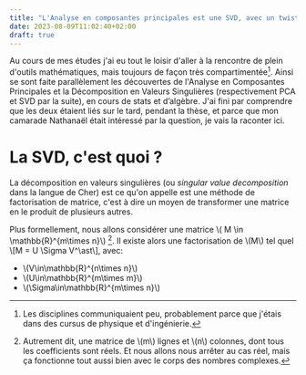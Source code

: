 ```yaml
---
title: "L'Analyse en composantes principales est une SVD, avec un twist"
date: 2023-08-09T11:02:40+02:00
draft: true
---
```


Au cours de mes études j'ai eu tout le loisir d'aller à la rencontre de plein d'outils mathématiques, mais toujours de façon très compartimentée[^1]. Ainsi se sont faite parallèlement les découvertes de l'Analyse en Composantes Principales et la Décomposition en Valeurs Singulières (respectivement PCA et SVD par la suite), en cours de stats et d’algèbre. J'ai fini par comprendre que les deux étaient liés sur le tard, pendant la thèse, et parce que mon camarade Nathanaël était intéressé par la question, je vais la raconter ici.

# La SVD, c'est quoi ?
La décomposition en valeurs singulières (ou _singular value decomposition_ dans la langue de Cher) est ce qu'on appelle est une méthode de factorisation de matrice, c'est à dire un moyen de transformer une matrice en le produit de plusieurs autres.

Plus formellement, nous allons considérer une matrice \\( M \in \mathbb{R}^{m\times n}\\) [^2]. Il existe alors une factorisation de \\(M\\) tel quel
\\[M = U \Sigma V^\ast\\],
avec:

- \\(V\in\mathbb{R}^{n\times n}\\) 
- \\(U\in\mathbb{R}^{m\times m}\\) 
- \\(\Sigma\in\mathbb{R}^{m\times n}\\) 

[^1]:Les disciplines communiquaient peu, probablement parce que j'étais dans des cursus de physique et d'ingénierie.

[^2]:Autrement dit, une matrice de \\(m\\) lignes et \\(n\\) colonnes, dont tous les coefficients sont réels. Et nous allons nous arrêter au cas réel, mais ça fonctionne tout aussi bien avec le corps des nombres complexes.